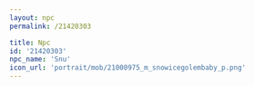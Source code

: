 ```yaml
---
layout: npc
permalink: /21420303

title: Npc
id: '21420303'
npc_name: 'Snu'
icon_url: 'portrait/mob/21000975_m_snowicegolembaby_p.png'
---
```

